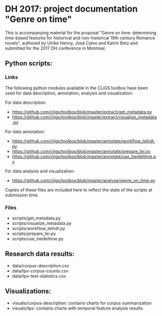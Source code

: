 DH 2017: project documentation "Genre on time"
==============================================

This is accompanying material for the proposal "Genre on time: determining time-based features for historical and non-historical 19th century Romance novels", authored by Ulrike Henny, José Calvo and Katrin Betz and submitted for the 2017 DH conference in Montreal.


## Python scripts:

### Links
The following python modules available in the CLiGS toolbox have been used for data description, annotation, analysis and visualization:

For data description:
* https://github.com/cligs/toolbox/blob/master/extract/get_metadata.py
* https://github.com/cligs/toolbox/blob/master/extract/visualize_metadata.py

For data annotation:
* https://github.com/cligs/toolbox/blob/master/annotate/workflow_teihdt.py
* https://github.com/cligs/toolbox/blob/master/annotate/prepare_tei.py
* https://github.com/cligs/toolbox/blob/master/annotate/use_heideltime.py

For data analysis and visualization:
* https://github.com/cligs/toolbox/blob/master/analyse/genre_on_time.py

Copies of these files are included here to reflect the state of the scripts at submission time.

### Files
* scripts/get_metadata.py
* scripts/visualize_metadata.py
* scripts/workflow_teihdt.py
* scripts/prepare_tei.py
* scripts/use_heideltime.py

## Research data results:
* data/corpus-description.csv
* data/tpx-corpus-counts.csv
* data/tpx-test-statistics.csv

## Visualizations:
* visuals/corpus-description: contains charts for corpus summarization
* visuals/tpx: contains charts with temporal feature analysis results
